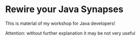 # Rewire your Java Synapses

This is material of my workshop for Java developers!

Attention: without further explanation it may be not very useful 
